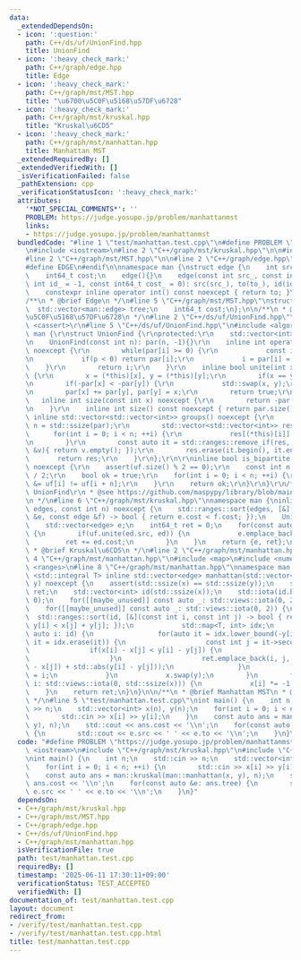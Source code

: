 ```yaml
---
data:
  _extendedDependsOn:
  - icon: ':question:'
    path: C++/ds/uf/UnionFind.hpp
    title: UnionFind
  - icon: ':heavy_check_mark:'
    path: C++/graph/edge.hpp
    title: Edge
  - icon: ':heavy_check_mark:'
    path: C++/graph/mst/MST.hpp
    title: "\u6700\u5C0F\u5168\u57DF\u6728"
  - icon: ':heavy_check_mark:'
    path: C++/graph/mst/kruskal.hpp
    title: "Kruskal\u6CD5"
  - icon: ':heavy_check_mark:'
    path: C++/graph/mst/manhattan.hpp
    title: Manhattan MST
  _extendedRequiredBy: []
  _extendedVerifiedWith: []
  _isVerificationFailed: false
  _pathExtension: cpp
  _verificationStatusIcon: ':heavy_check_mark:'
  attributes:
    '*NOT_SPECIAL_COMMENTS*': ''
    PROBLEM: https://judge.yosupo.jp/problem/manhattanmst
    links:
    - https://judge.yosupo.jp/problem/manhattanmst
  bundledCode: "#line 1 \"test/manhattan.test.cpp\"\n#define PROBLEM \"https://judge.yosupo.jp/problem/manhattanmst\"\
    \n#include <iostream>\n#line 2 \"C++/graph/mst/kruskal.hpp\"\n\n#include <vector>\n\
    #line 2 \"C++/graph/mst/MST.hpp\"\n\n#line 2 \"C++/graph/edge.hpp\"\n#ifndef EDGE\n\
    #define EDGE\n#endif\n\nnamespace man {\nstruct edge {\n    int src, to, id;\n\
    \    int64_t cost;\n    edge(){}\n    edge(const int src_, const int to_, const\
    \ int id_ = -1, const int64_t cost_ = 0): src(src_), to(to_), id(id_), cost(cost_){}\n\
    \    constexpr inline operator int() const noexcept { return to; }\n};\n}\n\n\
    /**\n * @brief Edge\n */\n#line 5 \"C++/graph/mst/MST.hpp\"\nstruct MST {\n  \
    \  std::vector<man::edge> tree;\n    int64_t cost;\n};\n\n/**\n * @brief \u6700\
    \u5C0F\u5168\u57DF\u6728\n */\n#line 2 \"C++/ds/uf/UnionFind.hpp\"\n\r\n#include\
    \ <cassert>\r\n#line 5 \"C++/ds/uf/UnionFind.hpp\"\n#include <algorithm>\r\nnamespace\
    \ man {\r\nstruct UnionFind {\r\nprotected:\r\n    std::vector<int> par;\r\npublic:\r\
    \n    UnionFind(const int n): par(n, -1){}\r\n    inline int operator[](int i)\
    \ noexcept {\r\n        while(par[i] >= 0) {\r\n            const int p = par[par[i]];\r\
    \n            if(p < 0) return par[i];\r\n            i = par[i] = p;\r\n    \
    \    }\r\n        return i;\r\n    }\r\n    inline bool unite(int x, int y) noexcept\
    \ {\r\n        x = (*this)[x], y = (*this)[y];\r\n        if(x == y) return false;\r\
    \n        if(-par[x] < -par[y]) {\r\n            std::swap(x, y);\r\n        }\r\
    \n        par[x] += par[y], par[y] = x;\r\n        return true;\r\n    }\r\n \
    \   inline int size(const int x) noexcept {\r\n        return -par[(*this)[x]];\r\
    \n    }\r\n    inline int size() const noexcept { return par.size(); }\r\n   \
    \ inline std::vector<std::vector<int>> groups() noexcept {\r\n        const int\
    \ n = std::ssize(par);\r\n        std::vector<std::vector<int>> res(n);\r\n  \
    \      for(int i = 0; i < n; ++i) {\r\n            res[(*this)[i]].emplace_back(i);\r\
    \n        }\r\n        const auto it = std::ranges::remove_if(res, [&](const std::vector<int>\
    \ &v){ return v.empty(); });\r\n        res.erase(it.begin(), it.end());\r\n \
    \       return res;\r\n    }\r\n};\r\n\r\ninline bool is_bipartite(UnionFind uf)\
    \ noexcept {\r\n    assert(uf.size() % 2 == 0);\r\n    const int n = uf.size()\
    \ / 2;\r\n    bool ok = true;\r\n    for(int i = 0; i < n; ++i) {\r\n        ok\
    \ &= uf[i] != uf[i + n];\r\n    }\r\n    return ok;\r\n}\r\n}\r\n/**\r\n * @brief\
    \ UnionFind\r\n * @see https://github.com/maspypy/library/blob/main/ds/unionfind/unionfind.hpp\r\
    \n */\n#line 6 \"C++/graph/mst/kruskal.hpp\"\nnamespace man {\ninline MST kruskal(std::vector<edge>\
    \ edges, const int n) noexcept {\n    std::ranges::sort(edges, [&](const edge\
    \ &e, const edge &f) -> bool { return e.cost < f.cost; });\n    UnionFind uf(n);\n\
    \    std::vector<edge> e;\n    int64_t ret = 0;\n    for(const auto &ed: edges)\
    \ {\n        if(uf.unite(ed.src, ed)) {\n            e.emplace_back(ed);\n   \
    \         ret += ed.cost;\n        }\n    }\n    return {e, ret};\n}\n}\n\n/**\n\
    \ * @brief Kruskal\u6CD5\n */\n#line 2 \"C++/graph/mst/manhattan.hpp\"\n\n#line\
    \ 4 \"C++/graph/mst/manhattan.hpp\"\n#include <map>\n#include <numeric>\n#include\
    \ <ranges>\n#line 8 \"C++/graph/mst/manhattan.hpp\"\nnamespace man {\ntemplate\
    \ <std::integral T> inline std::vector<edge> manhattan(std::vector<T> x, std::vector<T>\
    \ y) noexcept {\n    assert(std::ssize(x) == std::ssize(y));\n    std::vector<edge>\
    \ ret;\n    std::vector<int> id(std::ssize(x));\n    std::iota(id.begin(), id.end(),\
    \ 0);\n    for([[maybe_unused]] const auto _: std::views::iota(0, 2)) {\n    \
    \    for([[maybe_unused]] const auto _: std::views::iota(0, 2)) {\n          \
    \  std::ranges::sort(id, [&](const int i, const int j) -> bool { return x[i] +\
    \ y[i] < x[j] + y[j]; });\n            std::map<T, int> idx;\n            for(const\
    \ auto i: id) {\n                for(auto it = idx.lower_bound(-y[i]); it != idx.end();\
    \ it = idx.erase(it)) {\n                    const int j = it->second;\n     \
    \               if(x[i] - x[j] < y[i] - y[j]) {\n                        break;\n\
    \                    }\n                    ret.emplace_back(i, j, -1, std::abs(x[i]\
    \ - x[j]) + std::abs(y[i] - y[j]));\n                }\n                idx[-y[i]]\
    \ = i;\n            }\n            x.swap(y);\n        }\n        for(const auto\
    \ i: std::views::iota(0, std::ssize(x))) {\n            x[i] *= -1;\n        }\n\
    \    }\n    return ret;\n}\n}\n\n/**\n * @brief Manhattan MST\n * @see https://ei1333.github.io/library/graph/mst/manhattan-mst.hpp\n\
    \ */\n#line 5 \"test/manhattan.test.cpp\"\nint main() {\n    int n;\n    std::cin\
    \ >> n;\n    std::vector<int> x(n), y(n);\n    for(int i = 0; i < n; ++i) {\n\
    \        std::cin >> x[i] >> y[i];\n    }\n    const auto ans = man::kruskal(man::manhattan(x,\
    \ y), n);\n    std::cout << ans.cost << '\\n';\n    for(const auto &e: ans.tree)\
    \ {\n        std::cout << e.src << ' ' << e.to << '\\n';\n    }\n}\n"
  code: "#define PROBLEM \"https://judge.yosupo.jp/problem/manhattanmst\"\n#include\
    \ <iostream>\n#include \"C++/graph/mst/kruskal.hpp\"\n#include \"C++/graph/mst/manhattan.hpp\"\
    \nint main() {\n    int n;\n    std::cin >> n;\n    std::vector<int> x(n), y(n);\n\
    \    for(int i = 0; i < n; ++i) {\n        std::cin >> x[i] >> y[i];\n    }\n\
    \    const auto ans = man::kruskal(man::manhattan(x, y), n);\n    std::cout <<\
    \ ans.cost << '\\n';\n    for(const auto &e: ans.tree) {\n        std::cout <<\
    \ e.src << ' ' << e.to << '\\n';\n    }\n}"
  dependsOn:
  - C++/graph/mst/kruskal.hpp
  - C++/graph/mst/MST.hpp
  - C++/graph/edge.hpp
  - C++/ds/uf/UnionFind.hpp
  - C++/graph/mst/manhattan.hpp
  isVerificationFile: true
  path: test/manhattan.test.cpp
  requiredBy: []
  timestamp: '2025-06-11 17:30:11+09:00'
  verificationStatus: TEST_ACCEPTED
  verifiedWith: []
documentation_of: test/manhattan.test.cpp
layout: document
redirect_from:
- /verify/test/manhattan.test.cpp
- /verify/test/manhattan.test.cpp.html
title: test/manhattan.test.cpp
---
```

